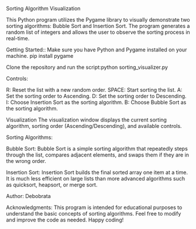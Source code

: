 Sorting Algorithm Visualization

This Python program utilizes the Pygame library to visually demonstrate two sorting algorithms: Bubble Sort and Insertion Sort. The program generates a random list of integers and allows the user to observe the sorting process in real-time.

Getting Started::
Make sure you have Python and Pygame installed on your machine.
pip install pygame

Clone the repository and run the script:python sorting_visualizer.py

Controls:

R: Reset the list with a new random order.
SPACE: Start sorting the list.
A: Set the sorting order to Ascending.
D: Set the sorting order to Descending.
I: Choose Insertion Sort as the sorting algorithm.
B: Choose Bubble Sort as the sorting algorithm.

Visualization
The visualization window displays the current sorting algorithm, sorting order (Ascending/Descending), and available controls.

Sorting Algorithms:

Bubble Sort:
Bubble Sort is a simple sorting algorithm that repeatedly steps through the list, compares adjacent elements, and swaps them if they are in the wrong order.

Insertion Sort:
Insertion Sort builds the final sorted array one item at a time. It is much less efficient on large lists than more advanced algorithms such as quicksort, heapsort, or merge sort.

Author: Debobrata

Acknowledgments: This program is intended for educational purposes to understand the basic concepts of sorting algorithms. Feel free to modify and improve the code as needed. Happy coding!





